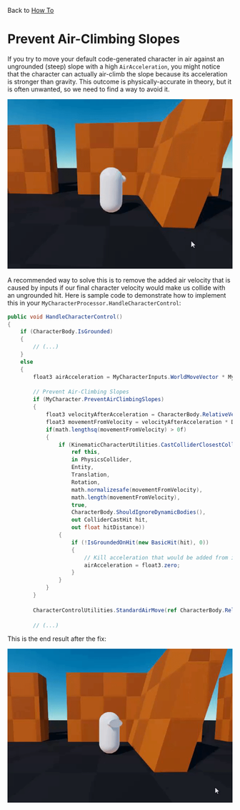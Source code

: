 Back to [How To](../how-to.md)

# Prevent Air-Climbing Slopes

If you try to move your default code-generated character in air against an ungrounded (steep) slope with a high `AirAcceleration`, you might notice that the character can actually air-climb the slope because its acceleration is stronger than gravity. This outcome is physically-accurate in theory, but it is often unwanted, so we need to find a way to avoid it.

![](../Images/howto_airclimb.gif)

A recommended way to solve this is to remove the added air velocity that is caused by inputs if our final character velocity would make us collide with an ungrounded hit. Here is sample code to demonstrate how to implement this in your `MyCharacterProcessor.HandleCharacterControl`:

```cs
public void HandleCharacterControl()
{
    if (CharacterBody.IsGrounded)
    {
        // (...)
    }
    else
    {
        float3 airAcceleration = MyCharacterInputs.WorldMoveVector * MyCharacter.AirAcceleration;

        // Prevent Air-Climbing Slopes
        if (MyCharacter.PreventAirClimbingSlopes)
        {
            float3 velocityAfterAcceleration = CharacterBody.RelativeVelocity + (airAcceleration * DeltaTime);
            float3 movementFromVelocity = velocityAfterAcceleration * DeltaTime;
            if(math.lengthsq(movementFromVelocity) > 0f)
            {
                if (KinematicCharacterUtilities.CastColliderClosestCollisions(
                    ref this,
                    in PhysicsCollider,
                    Entity,
                    Translation,
                    Rotation,
                    math.normalizesafe(movementFromVelocity),
                    math.length(movementFromVelocity),
                    true,
                    CharacterBody.ShouldIgnoreDynamicBodies(),
                    out ColliderCastHit hit,
                    out float hitDistance))
                {
                    if (!IsGroundedOnHit(new BasicHit(hit), 0))
                    {
                        // Kill acceleration that would be added from inputs
                        airAcceleration = float3.zero;
                    }
                }
            }
        }

        CharacterControlUtilities.StandardAirMove(ref CharacterBody.RelativeVelocity, airAcceleration, MyCharacter.AirMaxSpeed, GroundingUp, DeltaTime, false);
        
        // (...)
```

This is the end result after the fix:

![](../Images/howto_airclimb_fixed.gif)